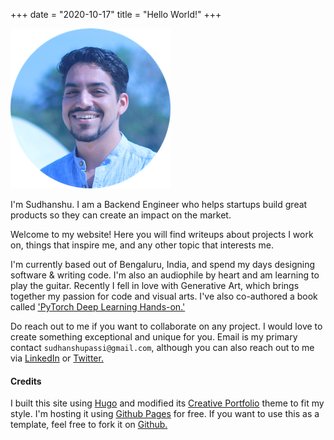 +++
date = "2020-10-17"
title = "Hello World!"
+++

![about](/img/about.png)

I'm Sudhanshu. I am a Backend Engineer who helps startups build great products so they can create an impact on the market.

Welcome to my website! Here you will find writeups about projects I work on, things that inspire me, and any other topic that interests me.

I'm currently based out of Bengaluru, India, and spend my days designing software & writing code. I'm also an audiophile by heart and am learning to play the guitar. Recently I fell in love with Generative Art, which brings together my passion for code and visual arts. I've also co-authored a book called ['PyTorch Deep Learning Hands-on.'](https://www.packtpub.com/product/pytorch-deep-learning-hands-on/9781788834131)

Do reach out to me if you want to collaborate on any project. I would love to create something exceptional and unique for you. Email is my primary contact `sudhanshupassi@gmail.com`, although you can also reach out to me via [LinkedIn](https://www.linkedin.com/in/sdhnshu/) or [Twitter.](https://twitter.com/Sudhanshupassi)

#### Credits

I built this site using [Hugo](https://gohugo.io/) and modified its [Creative Portfolio](https://themes.gohugo.io/hugo-creative-portfolio-theme/) theme to fit my style. I'm hosting it using [Github Pages](https://pages.github.com/) for free. If you want to use this as a template, feel free to fork it on [Github.](https://github.com/sdhnshu/sdhnshu.github.io)